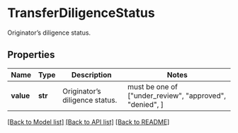 # TransferDiligenceStatus

Originator’s diligence status.

## Properties
Name | Type | Description | Notes
------------ | ------------- | ------------- | -------------
**value** | **str** | Originator’s diligence status. |  must be one of ["under_review", "approved", "denied", ]

[[Back to Model list]](../README.md#documentation-for-models) [[Back to API list]](../README.md#documentation-for-api-endpoints) [[Back to README]](../README.md)


